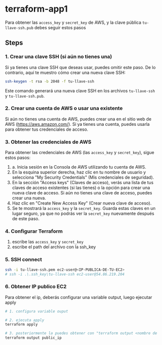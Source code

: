 # terraform-app1

Para obtener las `access_key` y `secret_key` de AWS, y la clave pública `tu-llave-ssh.pub` debes seguir estos pasos

## Steps

### 1. Crear una clave SSH (si aún no tienes una)

Si ya tienes una clave SSH que deseas usar, puedes omitir este paso. De lo contrario, aquí te muestro cómo crear una nueva clave SSH:

```bash
ssh-keygen -t rsa -b 2048 -f tu-llave-ssh
```

Este comando generará una nueva clave SSH en los archivos `tu-llave-ssh` y `tu-llave-ssh.pub`.

### 2. Crear una cuenta de AWS o usar una existente

Si aún no tienes una cuenta de AWS, puedes crear una en el sitio web de AWS (<https://aws.amazon.com/>). Si ya tienes una cuenta, puedes usarla para obtener tus credenciales de acceso.

### 3. Obtener las credenciales de AWS

Para obtener las credenciales de AWS (las `access_key` y `secret_key`), sigue estos pasos:

1. a. Inicia sesión en la Consola de AWS utilizando tu cuenta de AWS.
1. En la esquina superior derecha, haz clic en tu nombre de usuario y selecciona "My Security Credentials" (Mis credenciales de seguridad).
1. En la sección "Access keys" (Claves de acceso), verás una lista de tus claves de acceso existentes (si las tienes) o la opción para crear una nueva clave de acceso. Si aún no tienes una clave de acceso, puedes crear una nueva.
1. Haz clic en "Create New Access Key" (Crear nueva clave de acceso).
1. Se te mostrará la `access_key` y la `secret_key`. Guarda estas claves en un lugar seguro, ya que no podrás ver la `secret_key` nuevamente después de este paso.

### 4. Configurar Terraform

1. escribe las `access_key` y `secret_key`
1. escribe el path del archivo con la ssh_key

### 5. SSH connect

```sh
ssh -i tu-llave-ssh.pem ec2-user@<IP-PUBLICA-DE-TU-EC2>
# ssh -i .\.ssh_key\tu-llave-ssh ec2-user@54.86.219.204
```

### 6. Obtener IP publico EC2

Para obtener el ip, deberás configurar una variable output, luego ejecutar apply

```sh
# 1. configura variable ouput

# 2. ejecuta apply
terraform apply

# 3. posteriormente la puedes obtener con "terraform output <nombre de la variable>"
terraform output public_ip
```
